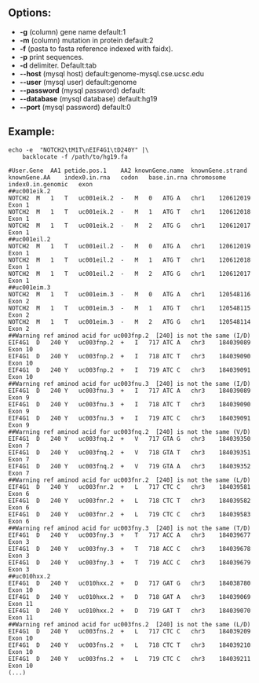 ## Options: ##

  * **-g** (column) gene name default:1
  * **-m** (column) mutation in protein default:2
  * **-f** (pasta to fasta reference indexed with faidx).
  * **-p** print sequences.
  * **-d** delimiter. Default:tab
  * **--host** (mysql host) default:genome-mysql.cse.ucsc.edu
  * **--user** (mysql user) default:genome
  * **--password** (mysql password) default:
  * **--database** (mysql database) default:hg19
  * **--port** (mysql password) default:0



## Example: ##


```
echo -e  "NOTCH2\tM1T\nEIF4G1\tD240Y" |\
    backlocate -f /path/to/hg19.fa 

#User.Gene	AA1	petide.pos.1	AA2	knownGene.name	knownGene.strand	knownGene.AA	index0.in.rna	codon	base.in.rna	chromosome	index0.in.genomic	exon
##uc001eik.2
NOTCH2	M	1	T	uc001eik.2	-	M	0	ATG	A	chr1	120612019	Exon 1
NOTCH2	M	1	T	uc001eik.2	-	M	1	ATG	T	chr1	120612018	Exon 1
NOTCH2	M	1	T	uc001eik.2	-	M	2	ATG	G	chr1	120612017	Exon 1
##uc001eil.2
NOTCH2	M	1	T	uc001eil.2	-	M	0	ATG	A	chr1	120612019	Exon 1
NOTCH2	M	1	T	uc001eil.2	-	M	1	ATG	T	chr1	120612018	Exon 1
NOTCH2	M	1	T	uc001eil.2	-	M	2	ATG	G	chr1	120612017	Exon 1
##uc001eim.3
NOTCH2	M	1	T	uc001eim.3	-	M	0	ATG	A	chr1	120548116	Exon 2
NOTCH2	M	1	T	uc001eim.3	-	M	1	ATG	T	chr1	120548115	Exon 2
NOTCH2	M	1	T	uc001eim.3	-	M	2	ATG	G	chr1	120548114	Exon 2
##Warning ref aminod acid for uc003fnp.2  [240] is not the same (I/D)
EIF4G1	D	240	Y	uc003fnp.2	+	I	717	ATC	A	chr3	184039089	Exon 10
EIF4G1	D	240	Y	uc003fnp.2	+	I	718	ATC	T	chr3	184039090	Exon 10
EIF4G1	D	240	Y	uc003fnp.2	+	I	719	ATC	C	chr3	184039091	Exon 10
##Warning ref aminod acid for uc003fnu.3  [240] is not the same (I/D)
EIF4G1	D	240	Y	uc003fnu.3	+	I	717	ATC	A	chr3	184039089	Exon 9
EIF4G1	D	240	Y	uc003fnu.3	+	I	718	ATC	T	chr3	184039090	Exon 9
EIF4G1	D	240	Y	uc003fnu.3	+	I	719	ATC	C	chr3	184039091	Exon 9
##Warning ref aminod acid for uc003fnq.2  [240] is not the same (V/D)
EIF4G1	D	240	Y	uc003fnq.2	+	V	717	GTA	G	chr3	184039350	Exon 7
EIF4G1	D	240	Y	uc003fnq.2	+	V	718	GTA	T	chr3	184039351	Exon 7
EIF4G1	D	240	Y	uc003fnq.2	+	V	719	GTA	A	chr3	184039352	Exon 7
##Warning ref aminod acid for uc003fnr.2  [240] is not the same (L/D)
EIF4G1	D	240	Y	uc003fnr.2	+	L	717	CTC	C	chr3	184039581	Exon 6
EIF4G1	D	240	Y	uc003fnr.2	+	L	718	CTC	T	chr3	184039582	Exon 6
EIF4G1	D	240	Y	uc003fnr.2	+	L	719	CTC	C	chr3	184039583	Exon 6
##Warning ref aminod acid for uc003fny.3  [240] is not the same (T/D)
EIF4G1	D	240	Y	uc003fny.3	+	T	717	ACC	A	chr3	184039677	Exon 3
EIF4G1	D	240	Y	uc003fny.3	+	T	718	ACC	C	chr3	184039678	Exon 3
EIF4G1	D	240	Y	uc003fny.3	+	T	719	ACC	C	chr3	184039679	Exon 3
##uc010hxx.2
EIF4G1	D	240	Y	uc010hxx.2	+	D	717	GAT	G	chr3	184038780	Exon 10
EIF4G1	D	240	Y	uc010hxx.2	+	D	718	GAT	A	chr3	184039069	Exon 11
EIF4G1	D	240	Y	uc010hxx.2	+	D	719	GAT	T	chr3	184039070	Exon 11
##Warning ref aminod acid for uc003fns.2  [240] is not the same (L/D)
EIF4G1	D	240	Y	uc003fns.2	+	L	717	CTC	C	chr3	184039209	Exon 10
EIF4G1	D	240	Y	uc003fns.2	+	L	718	CTC	T	chr3	184039210	Exon 10
EIF4G1	D	240	Y	uc003fns.2	+	L	719	CTC	C	chr3	184039211	Exon 10
(...)
```

